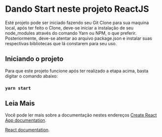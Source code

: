# Dando Start neste projeto ReactJS

Esté projeto pode ser iniciado fazendo seu Git Clone para sua maquina local, após ter feito o Clone, deve-se iniciar a instalação de seu node_modules através do comando Yarn ou NPM, o que preferir. Posteriormente, deve-se atentar ao arquivo package.json e instalar suas respectivas bibliotecas que lá constarem para seu uso.

## Iniciando o projeto

Para que este projeto funcione após ter realizado a etapa acima, basta digitar o comando abaixo:

### `yarn start`

## Leia Mais

Você pode ler mais sobre a documentação nestes endereços [Create React App documentation](https://facebook.github.io/create-react-app/docs/getting-started).

 [React documentation](https://reactjs.org/).
